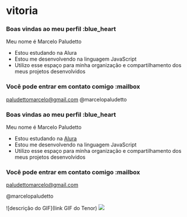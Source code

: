 # vitoria
### Boas vindas ao meu perfil :blue_heart
Meu nome é Marcelo Paludetto

- Estou estudando na Alura
- Estou me desenvolvendo na linguagem JavaScript
- Utilizo esse espaço para minha organização e compartilhamento dos meus projetos desenvolvidos
### Você pode entrar em contato comigo :mailbox

paludettomarcelo@gmail.com
@marcelopaludetto
### Boas vindas ao meu perfil :blue_heart

Meu nome é Marcelo Paludetto

- Estou estudando na [Alura](https://www.alura.com.br)
- Estou me desenvolvendo na linguagem JavaScript
- Utilizo esse espaço para minha organização e compartilhamento dos meus projetos desenvolvidos

### Você pode entrar em contato comigo :mailbox

paludettomarcelo@gmail.com

@marcelopaludetto

![descrição do GIF](link GIF do Tenor)
![](link)
